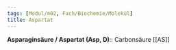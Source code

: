 ```yaml
---
tags: [Modul/m02, Fach/Biochemie/Molekül]
title: Aspartat
---
```

**Asparaginsäure / Aspartat (Asp, D)**:: Carbonsäure [[AS]]
